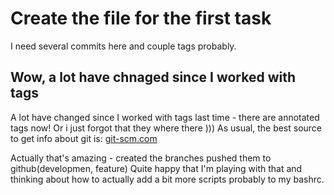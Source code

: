 # Create the file for the first task

I need several commits here and couple tags probably.

## Wow, a lot have chnaged since I worked with tags

A lot have changed since I worked with tags last time - there are annotated tags now!
Or i just forgot that they where there )))
As usual, the best source to get info about git is:
[git-scm.com](https://git-scm.com/book/en/v2/Git-Basics-Tagging)

Actually that's amazing - created the branches pushed them to github(developmen, feature)
Quite happy that I'm playing with that and thinking about how to actually add a bit more
scripts probably to my bashrc.


